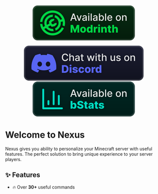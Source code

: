 <div align="center">

[![Available on Modrinth](https://raw.githubusercontent.com/vLuckyyy/badges/main/avaiable-on-modrinth.svg)](https://modrinth.com/plugin/nexuss)

[![Chat on Discord](https://raw.githubusercontent.com/vLuckyyy/badges/main//chat-with-us-on-discord.svg)](https://discord.gg/p7cxhw7E2M)
[![Available on BStats](https://raw.githubusercontent.com/vLuckyyy/badges/main/available-on-bstats.svg)](https://bstats.org/plugin/bukkit/Nexus%20Essentials/19684)
</div>

# Welcome to Nexus
Nexus gives you ability to personalize your Minecraft server with useful features. The perfect solution to bring unique experience to your server players.

## ✨ Features
- 🔥 Over **30+** useful commands
